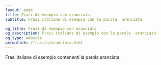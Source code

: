 ```yaml
---
layout: page
title: Frasi di esempio con aranciata 
subtitle: Frasi italiane di esempio con la parola  aranciata

og_title: Frasi di esempio con aranciata 
og_description: Frasi italiane di esempio con la parola  aranciata
og_type: website
permalink: /frasi/a/aranciata.html
---
```


Frasi italiane di esempio contenenti la parola aranciata:



